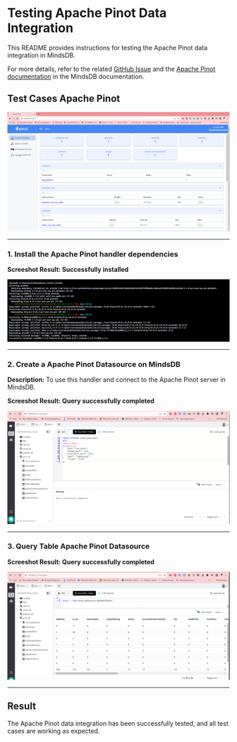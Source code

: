 # Testing Apache Pinot Data Integration

This README provides instructions for testing the Apache Pinot data integration in MindsDB.

For more details, refer to the related [GitHub Issue](https://github.com/mindsdb/mindsdb/issues/7702) and the [Apache Pinot documentation](https://docs.mindsdb.com/integrations/data-integrations/apache-pinot) in the MindsDB documentation.

## Test Cases Apache Pinot

![test_1](assets/1.png)

-----
### 1. Install the Apache Pinot handler dependencies

**Screeshot Result: Successfully installed**

![test_2](assets/2.png)

-----
### 2. Create a Apache Pinot Datasource on MindsDB 

**Description:**
To use this handler and connect to the Apache Pinot server in MindsDB.

**Screeshot Result: Query successfully completed**

![test_3](assets/3.png)

-----

### 3. Query Table Apache Pinot Datasource

**Screeshot Result: Query successfully completed**

![test_4](assets/4.png)

-----

## Result

The Apache Pinot data integration has been successfully tested, and all test cases are working as expected.
